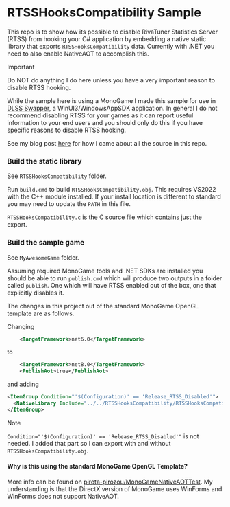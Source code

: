 # RTSSHooksCompatibility Sample
This repo is to show how its possible to disable RivaTuner Statistics Server (RTSS) from hooking your C# application by embedding a native static library that exports `RTSSHooksCompatibility` data. Currently with .NET you need to also enable NativeAOT to accomplish this.

> [!IMPORTANT]  
> Do NOT do anything I do here unless you have a very important reason to disable RTSS hooking.

While the sample here is using a MonoGame I made this sample for use in [DLSS Swapper](https://github.com/beeradmoore/dlss-swapper), a WinUI3/WindowsAppSDK application. In general I do not recommend disabling RTSS for your games as it can report useful information to your end users and you should only do this if you have specific reasons to disable RTSS hooking.

See my blog post [here](https://beeradmoore.com/disabling-rtss-for-winui-apps/) for how I came about all the source in this repo.

### Build the static library
See `RTSSHooksCompatibility` folder.

Run `build.cmd` to build `RTSSHooksCompatibility.obj`. This requires VS2022 with the C++ module installed. If your install location is different to standard you may need to update the `PATH` in this file.

`RTSSHooksCompatibility.c` is the C source file which contains just the export.


### Build the sample game
See `MyAwesomeGame` folder.

Assuming required MonoGame tools and .NET SDKs are installed you should be able to run `publish.cmd` which will produce two outputs in a folder called `publish`. One which will have RTSS enabled out of the box, one that explicitly disables it.

The changes in this project out of the standard MonoGame OpenGL template are as follows.

Changing 
```xml
    <TargetFramework>net6.0</TargetFramework>
```
to 
```xml
    <TargetFramework>net8.0</TargetFramework>
    <PublishAot>true</PublishAot>
```

and adding 
```xml
<ItemGroup Condition="'$(Configuration)' == 'Release_RTSS_Disabled'">
  <NativeLibrary Include="../../RTSSHooksCompatibility/RTSSHooksCompatibility.obj" />
</ItemGroup>
```

> [!NOTE] 
> `Condition="'$(Configuration)' == 'Release_RTSS_Disabled'"` is not needed. I added that part so I can export with and without `RTSSHooksCompatibility.obj`.


#### Why is this using the standard MonoGame OpenGL Template?
More info can be found on [pirota-pirozou/MonoGameNativeAOTTest](https://github.com/pirota-pirozou/MonoGameNativeAOTTest). My understanding is that the DirectX version of MonoGame uses WinForms and WinForms does not support NativeAOT.